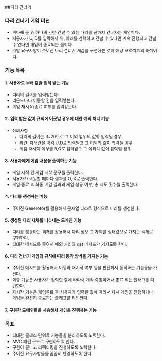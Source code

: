 ##다리 건너기

### 다리 건너기 게임 미션
 - 위아래 둘 중 하나의 칸만 건널 수 있는 다리를 끝까지 건너가는 게임이다.
 - 사용자가 U, D를 입력해서 위, 아래를 선택하고 건널 수 있다면 계속 진행되고 건널 수 없다면 게임이 종료되는 룰이다.
 - 개발 요구사항이 주어진 다리 건너기 게임을 구현하는 것이 해당 프로젝트의 목적이다.
### 기능 목록
#### 1. 사용자로 부터 값을 입력 받는 기능
 - 다리의 길이를 입력받는다.
 - 라운드마다 이동할 칸을 입력받는다.
 - 게임 재시작/종료 여부를 입력받는다.

#### 2. 입력 받은 값이 규칙에 어긋날 경우에 대한 예외 처리 기능
 - 예외사항
   - 다리의 길이는 3~20으로 그 이외 범위의 값이 입력될 경우
   - 위칸, 아래칸을 각각 U,D로 입력받고 그 이외의 값이 입력될 경우
   - 게임 재시작 여부를 R,Q로 입력받고 그 이외의 값이 입력될 경우

#### 3. 사용자에게 게임 내용을 출력하는 기능
 - 게임 시작 전 게임 시작 문구를 출력한다.
 - 사용자가 이동할 때마다 결과를 O, X로 출력한다.
 - 게임 종료 후 최종 게임 결과와 게임 성공 여부, 총 시도 횟수를 출력한다.

#### 4. 다리를 생성하는 기능
 - 주어진 Generotor를 활용해서 문자열 리스트 형식으로 다리를 생성한다. 

#### 5. 생성된 다리 자체를 나타내는 도메인 기능
 - 다리를 생성하는 객체를 활용해서 다리 정보 그 자체를 상태값으로 가지는 객체로 구현한다.
 - 최대한 메서드를 줄여서 예외 처리와 get 메서드만 가지도록 한다.

#### 6. 다리 건너기 게임의 규칙에 따라 동작 방식을 가지는 기능
 - 주어진 메서드를 활용해서 이동과 재시작 여부 등을 판단해서 동작하는 기능들을 가진다.
 - 이동 기능은 사용자가 입력한 값에 따라서 계속 이동하거나 종료 되는 플래그를 리턴한다.
 - 재시작 기능은 게임종료 후 사용자가 입력한 값에 따라서 다시 게임을 진행하거나 게임을 완전히 종료하는 플래그를 리턴한다.

#### 7. 구현한 도메인들을 사용해서 게임을 진행하는 기능

### 목표
 - 최대한 클래스 단위로 기능들을 분리하도록 노력한다.
 - MVC 패턴 구조로 구현하도록 한다.
 - 구현이 끝나고 리팩터링을 진행하도록 노력한다.
 - 주어진 요구사항들을 꼼꼼히 반영하도록 한다.